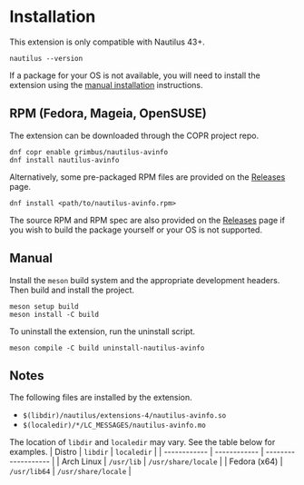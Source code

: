 # Installation

This extension is only compatible with Nautilus 43+.

```
nautilus --version
```

If a package for your OS is not available, you will need to install the extension using the [manual installation](#manual) instructions.

## RPM (Fedora, Mageia, OpenSUSE)

The extension can be downloaded through the COPR project repo.

```
dnf copr enable grimbus/nautilus-avinfo
dnf install nautilus-avinfo
```

Alternatively, some pre-packaged RPM files are provided on the [Releases](https://github.com/ezhai/nautilus-avinfo/releases) page.

```
dnf install <path/to/nautilus-avinfo.rpm>
```

The source RPM and RPM spec are also provided on the [Releases](https://github.com/ezhai/nautilus-avinfo/releases) page
if you wish to build the package yourself or your OS is not supported.

## Manual

Install the `meson` build system and the appropriate development headers. Then build and install the project.

```
meson setup build
meson install -C build
```

To uninstall the extension, run the uninstall script.

```
meson compile -C build uninstall-nautilus-avinfo
```

## Notes

The following files are installed by the extension.

- `$(libdir)/nautilus/extensions-4/nautilus-avinfo.so`
- `$(localedir)/*/LC_MESSAGES/nautilus-avinfo.mo`

The location of `libdir` and `localedir` may vary. See the table below for examples.
| Distro | `libdir` | `localedir` |
| ------------ | ------------ | ------------------- |
| Arch Linux | `/usr/lib` | `/usr/share/locale` |
| Fedora (x64) | `/usr/lib64` | `/usr/share/locale` |
